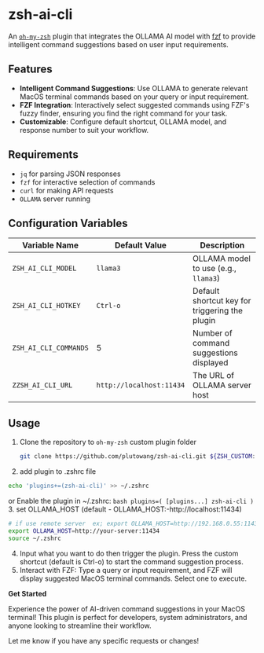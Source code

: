 # zsh-ai-cli

An [`oh-my-zsh`](https://ohmyz.sh) plugin that integrates the OLLAMA AI model 
with [fzf](https://github.com/junegunn/fzf) to provide intelligent command 
suggestions based on user input requirements.

## Features

* **Intelligent Command Suggestions**: Use OLLAMA to generate relevant MacOS
  terminal commands based on your query or input requirement.
* **FZF Integration**: Interactively select suggested commands using FZF's fuzzy
  finder, ensuring you find the right command for your task.
* **Customizable**: Configure default shortcut, OLLAMA model, and response number
  to suit your workflow.

## Requirements

* `jq` for parsing JSON responses
* `fzf` for interactive selection of commands
* `curl` for making API requests
* `OLLAMA` server running

## Configuration Variables 

| Variable Name                | Default Value            | Description                                    |
|------------------------------|--------------------------|------------------------------------------------|
| `ZSH_AI_CLI_MODEL`           | `llama3`                 | OLLAMA model to use (e.g., `llama3`)           |
| `ZSH_AI_CLI_HOTKEY`          | `Ctrl-o`                 | Default shortcut key for triggering the plugin |
| `ZSH_AI_CLI_COMMANDS`        | 5                        | Number of command suggestions displayed        |
| `ZZSH_AI_CLI_URL`            | `http://localhost:11434` | The URL of OLLAMA server host                  |

## Usage

1. Clone the repository to `oh-my-zsh` custom plugin folder
    ```bash
    git clone https://github.com/plutowang/zsh-ai-cli.git ${ZSH_CUSTOM:-~/.oh-my-zsh/custom}/plugins/zsh-ai-cli
    
    ```

2. add plugin to .zshrc file 
  ```bash
  echo 'plugins+=(zsh-ai-cli)' >> ~/.zshrc
  ```
 or Enable the plugin in ~/.zshrc:
    ```bash
    plugins=(
      [plugins...]
      zsh-ai-cli
    )
    ```
3. set OLLAMA_HOST (default - OLLAMA_HOST:-http://localhost:11434)
```bash
# if use remote server  ex; export OLLAMA_HOST=http://192.168.0.55:11434
export OLLAMA_HOST=http://your-server:11434 
source ~/.zshrc

```
4. Input what you want to do then trigger the plugin. Press the custom shortcut (default is Ctrl-o) to start
   the command suggestion process.
5. Interact with FZF: Type a query or input requirement, and FZF will display
   suggested MacOS terminal commands. Select one to execute.

**Get Started**

Experience the power of AI-driven command suggestions in your MacOS terminal! This
plugin is perfect for developers, system administrators, and anyone looking to
streamline their workflow.

Let me know if you have any specific requests or changes!
